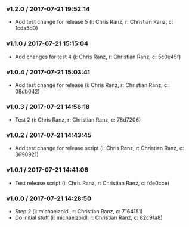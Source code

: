 
### v1.2.0 / 2017-07-21 19:52:14

- Add test change for release 5 (i: Chris Ranz, r: Christian Ranz, c: 1cda5d0)

### v1.1.0 / 2017-07-21 15:15:04

- Add changes for test 4 (i: Chris Ranz, r: Christian Ranz, c: 5c0e45f)

### v1.0.4 / 2017-07-21 15:03:41

- Add test change for release (i: Chris Ranz, r: Christian Ranz, c: 08db042)

### v1.0.3 / 2017-07-21 14:56:18

- Test 2 (i: Chris Ranz, r: Christian Ranz, c: 78d7206)

### v1.0.2 / 2017-07-21 14:43:45

- Add test change for release script (i: Chris Ranz, r: Christian Ranz, c: 3690921)

### v1.0.1 / 2017-07-21 14:41:08

- Test release script (i: Chris Ranz, r: Christian Ranz, c: fde0cce)

### v1.0.0 / 2017-07-21 14:28:50

- Step 2 (i: michaelzoidl, r: Christian Ranz, c: 7164151)
- Do initial stuff (i: michaelzoidl, r: Christian Ranz, c: 82c91a8)
